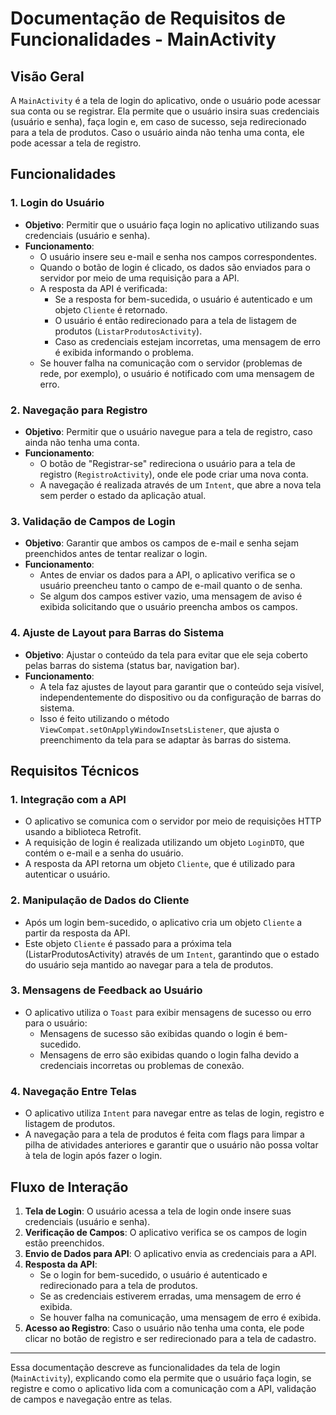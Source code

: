 # Documentação de Requisitos de Funcionalidades - **MainActivity**

## Visão Geral

A `MainActivity` é a tela de login do aplicativo, onde o usuário pode acessar sua conta ou se registrar. Ela permite que o usuário insira suas credenciais (usuário e senha), faça login e, em caso de sucesso, seja redirecionado para a tela de produtos. Caso o usuário ainda não tenha uma conta, ele pode acessar a tela de registro.

## Funcionalidades

### 1. **Login do Usuário**
   - **Objetivo**: Permitir que o usuário faça login no aplicativo utilizando suas credenciais (usuário e senha).
   - **Funcionamento**:
     - O usuário insere seu e-mail e senha nos campos correspondentes.
     - Quando o botão de login é clicado, os dados são enviados para o servidor por meio de uma requisição para a API.
     - A resposta da API é verificada:
       - Se a resposta for bem-sucedida, o usuário é autenticado e um objeto `Cliente` é retornado.
       - O usuário é então redirecionado para a tela de listagem de produtos (`ListarProdutosActivity`).
       - Caso as credenciais estejam incorretas, uma mensagem de erro é exibida informando o problema.
     - Se houver falha na comunicação com o servidor (problemas de rede, por exemplo), o usuário é notificado com uma mensagem de erro.

### 2. **Navegação para Registro**
   - **Objetivo**: Permitir que o usuário navegue para a tela de registro, caso ainda não tenha uma conta.
   - **Funcionamento**:
     - O botão de "Registrar-se" redireciona o usuário para a tela de registro (`RegistroActivity`), onde ele pode criar uma nova conta.
     - A navegação é realizada através de um `Intent`, que abre a nova tela sem perder o estado da aplicação atual.

### 3. **Validação de Campos de Login**
   - **Objetivo**: Garantir que ambos os campos de e-mail e senha sejam preenchidos antes de tentar realizar o login.
   - **Funcionamento**:
     - Antes de enviar os dados para a API, o aplicativo verifica se o usuário preencheu tanto o campo de e-mail quanto o de senha.
     - Se algum dos campos estiver vazio, uma mensagem de aviso é exibida solicitando que o usuário preencha ambos os campos.

### 4. **Ajuste de Layout para Barras do Sistema**
   - **Objetivo**: Ajustar o conteúdo da tela para evitar que ele seja coberto pelas barras do sistema (status bar, navigation bar).
   - **Funcionamento**:
     - A tela faz ajustes de layout para garantir que o conteúdo seja visível, independentemente do dispositivo ou da configuração de barras do sistema.
     - Isso é feito utilizando o método `ViewCompat.setOnApplyWindowInsetsListener`, que ajusta o preenchimento da tela para se adaptar às barras do sistema.

## Requisitos Técnicos

### 1. **Integração com a API**
   - O aplicativo se comunica com o servidor por meio de requisições HTTP usando a biblioteca Retrofit.
   - A requisição de login é realizada utilizando um objeto `LoginDTO`, que contém o e-mail e a senha do usuário.
   - A resposta da API retorna um objeto `Cliente`, que é utilizado para autenticar o usuário.

### 2. **Manipulação de Dados do Cliente**
   - Após um login bem-sucedido, o aplicativo cria um objeto `Cliente` a partir da resposta da API.
   - Este objeto `Cliente` é passado para a próxima tela (ListarProdutosActivity) através de um `Intent`, garantindo que o estado do usuário seja mantido ao navegar para a tela de produtos.

### 3. **Mensagens de Feedback ao Usuário**
   - O aplicativo utiliza o `Toast` para exibir mensagens de sucesso ou erro para o usuário:
     - Mensagens de sucesso são exibidas quando o login é bem-sucedido.
     - Mensagens de erro são exibidas quando o login falha devido a credenciais incorretas ou problemas de conexão.

### 4. **Navegação Entre Telas**
   - O aplicativo utiliza `Intent` para navegar entre as telas de login, registro e listagem de produtos.
   - A navegação para a tela de produtos é feita com flags para limpar a pilha de atividades anteriores e garantir que o usuário não possa voltar à tela de login após fazer o login.

## Fluxo de Interação

1. **Tela de Login**: O usuário acessa a tela de login onde insere suas credenciais (usuário e senha).
2. **Verificação de Campos**: O aplicativo verifica se os campos de login estão preenchidos.
3. **Envio de Dados para API**: O aplicativo envia as credenciais para a API.
4. **Resposta da API**:
   - Se o login for bem-sucedido, o usuário é autenticado e redirecionado para a tela de produtos.
   - Se as credenciais estiverem erradas, uma mensagem de erro é exibida.
   - Se houver falha na comunicação, uma mensagem de erro é exibida.
5. **Acesso ao Registro**: Caso o usuário não tenha uma conta, ele pode clicar no botão de registro e ser redirecionado para a tela de cadastro.

---

Essa documentação descreve as funcionalidades da tela de login (`MainActivity`), explicando como ela permite que o usuário faça login, se registre e como o aplicativo lida com a comunicação com a API, validação de campos e navegação entre as telas.
